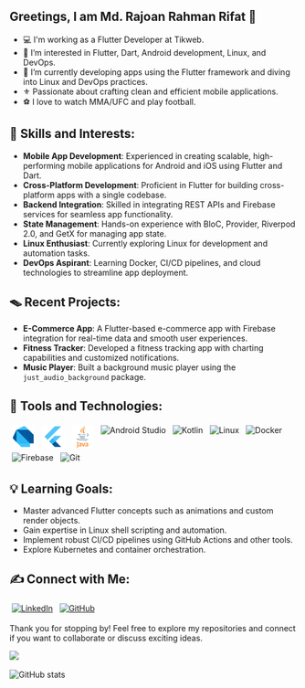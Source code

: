 ## Greetings, I am Md. Rajoan Rahman Rifat 🌿

- 💻 I'm working as a Flutter Developer at Tikweb.
- 👀 I’m interested in Flutter, Dart, Android development, Linux, and DevOps.
- 🌱 I’m currently developing apps using the Flutter framework and diving into Linux and DevOps practices.
- ⚜️ Passionate about crafting clean and efficient mobile applications.
- ⚽ I love to watch MMA/UFC and play football.

## 🫠️ Skills and Interests:
- **Mobile App Development**: Experienced in creating scalable, high-performing mobile applications for Android and iOS using Flutter and Dart.
- **Cross-Platform Development**: Proficient in Flutter for building cross-platform apps with a single codebase.
- **Backend Integration**: Skilled in integrating REST APIs and Firebase services for seamless app functionality.
- **State Management**: Hands-on experience with BloC, Provider, Riverpod 2.0, and GetX for managing app state.
- **Linux Enthusiast**: Currently exploring Linux for development and automation tasks.
- **DevOps Aspirant**: Learning Docker, CI/CD pipelines, and cloud technologies to streamline app deployment.

## 🪤 Recent Projects:
- **E-Commerce App**: A Flutter-based e-commerce app with Firebase integration for real-time data and smooth user experiences.
- **Fitness Tracker**: Developed a fitness tracking app with charting capabilities and customized notifications.
- **Music Player**: Built a background music player using the `just_audio_background` package.

## 🔧 Tools and Technologies:
<p align="start">
  <img src="https://raw.githubusercontent.com/github/explore/80688e429a7d4ef2fca1e82350fe8e3517d3494d/topics/dart/dart.png" alt="Dart" height="40" style="vertical-align:top; margin:4px">
  <img src="https://raw.githubusercontent.com/github/explore/80688e429a7d4ef2fca1e82350fe8e3517d3494d/topics/flutter/flutter.png" alt="Flutter" height="40" style="vertical-align:top; margin:4px">
  <img src="https://raw.githubusercontent.com/github/explore/80688e429a7d4ef2fca1e82350fe8e3517d3494d/topics/java/java.png" alt="Java" height="40" style="vertical-align:top; margin:4px">
  <img src="https://user-images.githubusercontent.com/60685715/127171045-689266f5-1bc3-41c1-88dc-976057ea6100.png" alt="Android Studio" height="40" style="vertical-align:top; margin:4px">
  <img src="https://user-images.githubusercontent.com/60685715/127171537-f3e0e76d-b90b-4c4b-8e78-a891c2c9a75c.png" alt="Kotlin" height="40" style="vertical-align:top; margin:4px">
  <img src="https://user-images.githubusercontent.com/60685715/127276250-eb92b42d-e699-42f3-aa4d-c66b03df1057.png" alt="Linux" height="40" style="vertical-align:top; margin:4px">
  <img src="https://cdn.jsdelivr.net/gh/devicons/devicon/icons/docker/docker-original-wordmark.svg" alt="Docker" height="40" style="vertical-align:top; margin:4px">
  <img src="https://cdn.jsdelivr.net/gh/devicons/devicon/icons/firebase/firebase-plain-wordmark.svg" alt="Firebase" height="40" style="vertical-align:top; margin:4px">
  <img src="https://cdn.jsdelivr.net/gh/devicons/devicon/icons/git/git-original.svg" alt="Git" height="40" style="vertical-align:top; margin:4px">
</p>

## 💡 Learning Goals:
- Master advanced Flutter concepts such as animations and custom render objects.
- Gain expertise in Linux shell scripting and automation.
- Implement robust CI/CD pipelines using GitHub Actions and other tools.
- Explore Kubernetes and container orchestration.

## ✍️ Connect with Me:
<p align="start">
  <a href="https://www.linkedin.com/in/md-rajoan-rahman-rifat-683533186/"><img src="https://cdn.jsdelivr.net/gh/devicons/devicon/icons/linkedin/linkedin-original.svg" alt="LinkedIn" height="40" style="vertical-align:top; margin:4px"></a>
  <a href="https://github.com/your-github-username"><img src="https://cdn.jsdelivr.net/gh/devicons/devicon/icons/github/github-original.svg" alt="GitHub" height="40" style="vertical-align:top; margin:4px"></a>
</p>

Thank you for stopping by! Feel free to explore my repositories and connect if you want to collaborate or discuss exciting ideas.

![](https://visitor-badge.laobi.icu/badge?page_id=rajoanrahman100.rajoanrahman100)

![GitHub stats](https://github-readme-stats.vercel.app/api?username=rajoanrahman100&show_icons=true&theme=radical&count_private=true)





<!---
rajoanrahman100/rajoanrahman100 is a ✨ special ✨ repository because its `README.md` (this file) appears on your GitHub profile.
You can click the Preview link to take a look at your changes.
--->
